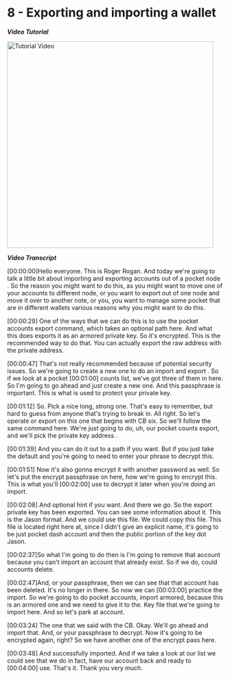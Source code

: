 # 8 - Exporting and importing a wallet

_**Video Tutorial**_

<a href="https://https://www.youtube.com/watch?v=cTmakxNKTFk"><img src="http://img.youtube.com/vi/cTmakxNKTFk/maxresdefault.jpg" alt="Tutorial Video" height="480" /></a>

_**Video Transcript**_

[00:00:00]Hello everyone. This is Roger Rogan. And today we're going to talk a little bit about importing and exporting accounts out of a pocket node . So the reason you might want to do this, as you might want to move one of your accounts to different node, or you want to export out of one node and move it over to another note, or you, you want to manage some pocket that are in different wallets various reasons why you might want to do this.

[00:00:29] One of the ways that we can do this is to use the pocket accounts export command, which takes an optional path here. And what this does exports it as an armored private key. So it's encrypted. This is the recommended way to do that. You can actually export the raw address with the private address.

[00:00:47] That's not really recommended because of potential security issues. So we're going to create a new one to do an import and export . So if we look at a pocket [00:01:00] counts list, we've got three of them in here. So I'm going to go ahead and just create a new one. And this passphrase is important. This is what is used to protect your private key.

[00:01:12] So. Pick a nice long, strong one. That's easy to remember, but hard to guess from anyone that's trying to break in. All right. So let's operate or export on this one that begins with CB six. So we'll follow the same command here. We're just going to do, uh, our pocket counts export, and we'll pick the private key address .

[00:01:39] And you can do it out to a path if you want. But if you just take the default and you're going to need to enter your phrase to decrypt this.

[00:01:51] Now it's also gonna encrypt it with another password as well. So let's put the encrypt passphrase on here, how we're going to encrypt this. This is what you'll [00:02:00] use to decrypt it later when you're doing an import.

[00:02:08] And optional hint if you want. And there we go. So the export private key has been exported. You can see some information about it. This is the Jason format. And we could use this file. We could copy this file. This file is located right here at, since I didn't give an explicit name, it's going to be just pocket dash account and then the public portion of the key dot Jason.

[00:02:37]So what I'm going to do then is I'm going to remove that account because you can't import an account that already exist. So if we do,  could accounts delete.

[00:02:47]And, or your passphrase, then we can see that that account has been deleted. It's no longer in there. So now we can [00:03:00] practice the import. So we're going to do pocket accounts, import armored, because this is an armored one and we need to give it to the. Key file that we're going to import here. And so let's park at account.

[00:03:24] The one that we said with the CB. Okay. We'll go ahead and import that. And, or your passphrase to decrypt. Now it's going to be encrypted again, right? So we have another one of the encrypt pass here.

[00:03:48] And successfully imported. And if we take a look at our list  we could see that we do in fact, have our account back and ready to [00:04:00] use. That's it. Thank you very much.